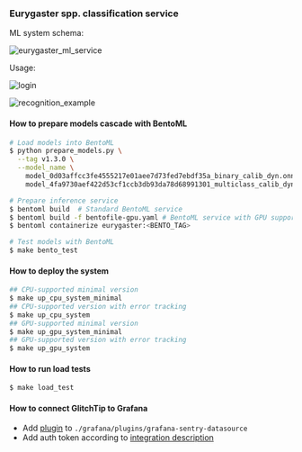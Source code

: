 ### Eurygaster spp. classification service

ML system schema:

![eurygaster_ml_service](./pics/eurygaster_ml_service.png)


Usage:

![login](./pics/web_login.png)

![recognition_example](./pics/recognition_example.gif)

#### How to prepare models cascade with BentoML
```bash
# Load models into BentoML
$ python prepare_models.py \
  --tag v1.3.0 \
  --model_name \
    model_0d03affcc3fe4555217e01aee7d73fed7ebdf35a_binary_calib_dyn.onnx \
    model_4fa9730aef422d53cf1ccb3db93da78d68991301_multiclass_calib_dyn.onnx

# Prepare inference service
$ bentoml build  # Standard BentoML service
$ bentoml build -f bentofile-gpu.yaml # BentoML service with GPU support
$ bentoml containerize eurygaster:<BENTO_TAG>

# Test models with BentoML
$ make bento_test
```

#### How to deploy the system


```bash
## CPU-supported minimal version
$ make up_cpu_system_minimal
## CPU-supported version with error tracking
$ make up_cpu_system
## GPU-supported minimal version
$ make up_gpu_system_minimal
## GPU-supported version with error tracking
$ make up_gpu_system
```

#### How to run load tests
```bash
$ make load_test
```

#### How to connect GlitchTip to Grafana
* Add [plugin](https://grafana.com/grafana/plugins/grafana-sentry-datasource/?tab=installation) to `./grafana/plugins/grafana-sentry-datasource`
* Add auth token according to [integration description](https://glitchtip.com/documentation/integrations)
